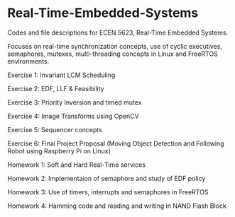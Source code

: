 # Real-Time-Embedded-Systems
Codes and file descriptions for ECEN 5623, Real-Time Embedded Systems.

Focuses on real-time synchronization concepts, use of cyclic executives, semaphores, mutexes, multi-threading concepts in Linux and FreeRTOS environments.

Exercise 1: Invariant LCM Scheduling

Exercise 2: EDF, LLF & Feasibility

Exercise 3: Priority Inversion and timed mutex

Exercise 4: Image Transforms using OpenCV

Exercise 5: Sequencer concepts

Exercise 6: Final Project Proposal (Moving Object Detection and Following Robot using Raspberry Pi on Linux)

Homework 1: Soft and Hard Real-Time services

Homework 2: Implementaion of semaphore and study of EDF policy

Homework 3: Use of timers, interrupts and semaphores in FreeRTOS

Homework 4: Hamming code and reading and writing in NAND Flash Block
